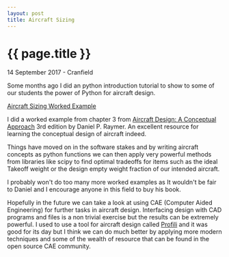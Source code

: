 ```yaml
---
layout: post
title: Aircraft Sizing
---
```


{{ page.title }}
================

<p class="meta">14 September 2017 - Cranfield</p>

Some months ago I did an python introduction tutorial to show to some of our students the power of Python for aircraft design.

[Aircraft Sizing Worked Example](https://github.com/jonititan/AircraftDesign/blob/master/Aircraft%20sizing.ipynb)

I did a worked example from chapter 3 from [Aircraft Design: A Conceptual Approach](https://www.amazon.co.uk/Aircraft-Design-Conceptual-Approach-Education/dp/1600869114) 3rd edition by Daniel P. Raymer.  An excellent resource for learning the conceptual design of aircraft indeed. 

Things have moved on in the software stakes and by writing aircraft concepts as python functions we can then apply very powerful methods from libraries like scipy to find optimal tradeoffs for items such as the ideal Takeoff weight or the design empty weight fraction of our intended aircraft.

I probably won't do too many more worked examples as It wouldn't be fair to Daniel and I encourage anyone in this field to buy his book.

Hopefully in the future we can take a look at using CAE (Computer Aided Engineering) for further tasks in aircraft design.  Interfacing design with CAD programs and files is a non trivial exercise but the results can be extremely powerful.  I used to use a tool for aircraft design called [Profili](http://www.profili2.com) and it was good for its day but I think we can do much better by applying more modern techniques and some of the wealth of resource that can be found in the open source CAE community. 
